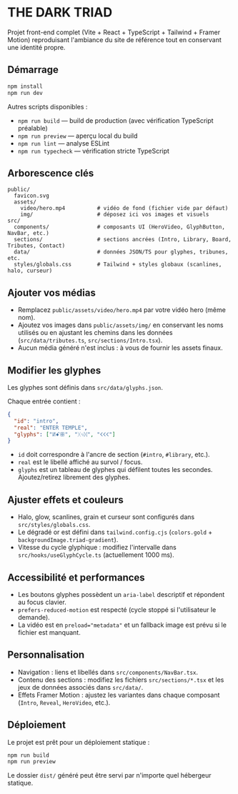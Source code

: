 # THE DARK TRIAD

Projet front-end complet (Vite + React + TypeScript + Tailwind + Framer Motion) reproduisant l'ambiance du site de référence tout en conservant une identité propre.

## Démarrage

```bash
npm install
npm run dev
```

Autres scripts disponibles :

- `npm run build` — build de production (avec vérification TypeScript préalable)
- `npm run preview` — aperçu local du build
- `npm run lint` — analyse ESLint
- `npm run typecheck` — vérification stricte TypeScript

## Arborescence clés

```
public/
  favicon.svg
  assets/
    video/hero.mp4          # vidéo de fond (fichier vide par défaut)
    img/                    # déposez ici vos images et visuels
src/
  components/               # composants UI (HeroVideo, GlyphButton, NavBar, etc.)
  sections/                 # sections ancrées (Intro, Library, Board, Tributes, Contact)
  data/                     # données JSON/TS pour glyphes, tribunes, etc.
  styles/globals.css        # Tailwind + styles globaux (scanlines, halo, curseur)
```

## Ajouter vos médias

- Remplacez `public/assets/video/hero.mp4` par votre vidéo hero (même nom).
- Ajoutez vos images dans `public/assets/img/` en conservant les noms utilisés ou en ajustant les chemins dans les données (`src/data/tributes.ts`, `src/sections/Intro.tsx`).
- Aucun média généré n'est inclus : à vous de fournir les assets finaux.

## Modifier les glyphes

Les glyphes sont définis dans `src/data/glyphs.json`.

Chaque entrée contient :

```json
{
  "id": "intro",
  "real": "ENTER TEMPLE",
  "glyphs": ["ꖦꗃꕥ", "ᚷᛃᛞ", "𐌂𐌂𐌂"]
}
```

- `id` doit correspondre à l'ancre de section (`#intro`, `#library`, etc.).
- `real` est le libellé affiché au survol / focus.
- `glyphs` est un tableau de glyphes qui défilent toutes les secondes. Ajoutez/retirez librement des glyphes.

## Ajuster effets et couleurs

- Halo, glow, scanlines, grain et curseur sont configurés dans `src/styles/globals.css`.
- Le dégradé or est défini dans `tailwind.config.cjs` (`colors.gold` + `backgroundImage.triad-gradient`).
- Vitesse du cycle glyphique : modifiez l'intervalle dans `src/hooks/useGlyphCycle.ts` (actuellement 1000 ms).

## Accessibilité et performances

- Les boutons glyphes possèdent un `aria-label` descriptif et répondent au focus clavier.
- `prefers-reduced-motion` est respecté (cycle stoppé si l'utilisateur le demande).
- La vidéo est en `preload="metadata"` et un fallback image est prévu si le fichier est manquant.

## Personnalisation

- Navigation : liens et libellés dans `src/components/NavBar.tsx`.
- Contenu des sections : modifiez les fichiers `src/sections/*.tsx` et les jeux de données associés dans `src/data/`.
- Effets Framer Motion : ajustez les variantes dans chaque composant (`Intro`, `Reveal`, `HeroVideo`, etc.).

## Déploiement

Le projet est prêt pour un déploiement statique :

```bash
npm run build
npm run preview
```

Le dossier `dist/` généré peut être servi par n'importe quel hébergeur statique.
